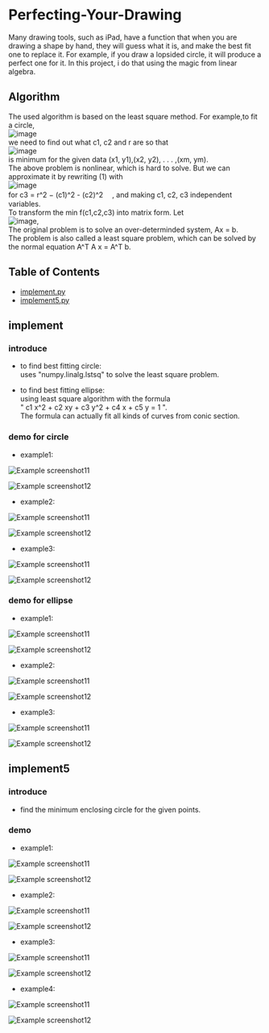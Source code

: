 # Perfecting-Your-Drawing
Many drawing tools, such as iPad, have a function that when you are drawing a shape by hand, they will guess what it is, and make the best fit one to replace it. For example, if you draw a lopsided circle, it will produce a perfect one for it. In this project, i do that using the magic from linear algebra.  

## Algorithm
The used algorithm is based on the least square method. For example,to fit a circle,  
![image](https://user-images.githubusercontent.com/86723888/153364598-f3b6ccd5-517f-4522-8d44-4a78b58d0662.png)  
we need to find out what c1, c2 and r are so that  
![image](https://user-images.githubusercontent.com/86723888/153364708-0ac23f24-98f1-4231-a81d-de941a54ae28.png)  
is minimum for the given data (x1, y1),(x2, y2), . . . ,(xm, ym).  
The above problem is nonlinear, which is hard to solve. But we can approximate it by rewriting (1) with  
![image](https://user-images.githubusercontent.com/86723888/153364853-bddbac53-246b-4aa1-afce-04be47535581.png)  
for c3 = r^2 − (c1)^2 - (c2)^2　 , and making c1, c2, c3 independent variables.  
To transform the min f(c1,c2,c3) into matrix form. Let  
![image](https://user-images.githubusercontent.com/86723888/153365259-b7b70e00-33c4-4f4d-82ca-d5db978e0ee5.png),  
The original problem is to solve an over-determinded system, Ax = b.  
The problem is also called a least square problem, which can be solved by the normal equation A^T A x = A^T b.




## Table of Contents
* [implement.py](#implement)
* [implement5.py](#implement5)



## implement
### introduce
- to find best fitting circle:  
uses "numpy.linalg.lstsq" to solve the least square problem.

- to find best fitting ellipse:  
using least square algorithm with the formula   
" c1 x^2 + c2 xy + c3 y^2 + c4 x + c5 y  =  1 ".  
The formula can actually fit all kinds of curves from conic section.


### demo for circle
- example1:

![Example screenshot11](./img/hand_draw_circle1.png)

![Example screenshot12](./img/hand_draw_circle1_output.png)

- example2:

![Example screenshot11](./img/hand_draw_circle2.png)

![Example screenshot12](./img/hand_draw_circle2_output.png)

- example3:

![Example screenshot11](./img/hand_draw_circle3.png)

![Example screenshot12](./img/hand_draw_circle3_output.png)



### demo for ellipse
- example1:

![Example screenshot11](./img/hand_draw_ellipse1.png)

![Example screenshot12](./img/hand_draw_ellipse1_output.png)

- example2:

![Example screenshot11](./img/hand_draw_ellipse2.png)

![Example screenshot12](./img/hand_draw_ellipse2_output.png)

- example3:

![Example screenshot11](./img/hand_draw_ellipse3.png)

![Example screenshot12](./img/hand_draw_ellipse3_output.png)



## implement5
### introduce
- find the minimum enclosing circle for the given points.


### demo
- example1:

![Example screenshot11](./img/points1.png)

![Example screenshot12](./img/points1_output.png)

- example2:

![Example screenshot11](./img/points2.png)

![Example screenshot12](./img/points2_output.png)

- example3:

![Example screenshot11](./img/points4.png)

![Example screenshot12](./img/points4_output.png)

- example4:

![Example screenshot11](./img/points5.png)

![Example screenshot12](./img/points5_output.png)
